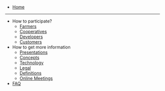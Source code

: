 * [Home](/)

--- 

* How to participate?
  * [Farmers](/tf_farming/README.md)
  * [Cooperatives](/cooperatives/text.md)
  * [Developers](/developers/README.md)
  * [Customers](/customers/README.md)
* How to get more information
  * [Presentations](/presentations/README.md)
  * [Concepts](/concepts/README.md)
  * [Technology](/technology/README.md)
  * [Legal](/legal/README.md)
  * [Definitions](/definitions/README.md)
  * [Online Meetings](/online_meetings/README.md)
* [FAQ](/faq/README.md)
